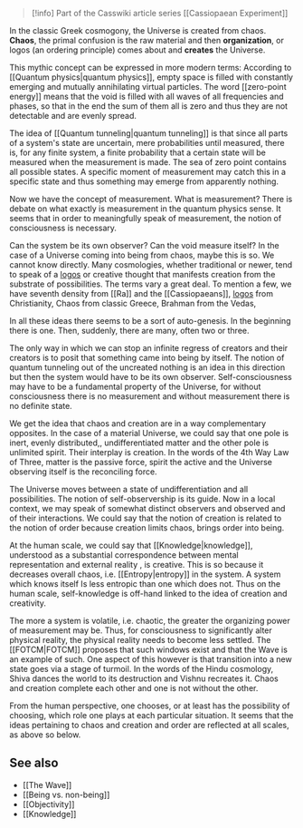
> [!info] Part of the Casswiki article series [[Cassiopaean Experiment]]

In the classic Greek cosmogony, the Universe is created from chaos. **Chaos**, the primal confusion is the raw material and then **organization**, or logos (an ordering principle) comes about and **creates** the Universe.

This mythic concept can be expressed in more modern terms: According to [[Quantum physics|quantum physics]], empty space is filled with constantly emerging and mutually annihilating virtual particles. The word [[zero-point energy]] means that the void is filled with all waves of all frequencies and phases, so that in the end the sum of them all is zero and thus they are not detectable and are evenly spread.

The idea of [[Quantum tunneling|quantum tunneling]] is that since all parts of a system's state are uncertain, mere probabilities until measured, there is, for any finite system, a finite probability that a certain state will be measured when the measurement is made. The sea of zero point contains all possible states. A specific moment of measurement may catch this in a specific state and thus something may emerge from apparently nothing.

Now we have the concept of measurement. What is measurement? There is debate on what exactly is measurement in the quantum physics sense. It seems that in order to meaningfully speak of measurement, the notion of consciousness is necessary.

Can the system be its own observer? Can the void measure itself? In the case of a Universe coming into being from chaos, maybe this is so. We cannot know directly. Many cosmologies, whether traditional or newer, tend to speak of a [logos]([[Logos]]) or creative thought that manifests creation from the substrate of possibilities. The terms vary a great deal. To mention a few, we have seventh density from [[Ra]] and the [[Cassiopaeans]], [logos]([[Logos]]) from Christianity, Chaos from classic Greece, Brahman from the Vedas,

In all these ideas there seems to be a sort of auto-genesis. In the beginning there is one. Then, suddenly, there are many, often two or three.

The only way in which we can stop an infinite regress of creators and their creators is to posit that something came into being by itself. The notion of quantum tunneling out of the uncreated nothing is an idea in this direction but then the system would have to be its own observer. Self-consciousness may have to be a fundamental property of the Universe, for without consciousness there is no measurement and without measurement there is no definite state.

We get the idea that chaos and creation are in a way complementary opposites. In the case of a material Universe, we could say that one pole is inert, evenly distributed,, undifferentiated matter and the other pole is unlimited spirit. Their interplay is creation. In the words of the 4th Way Law of Three, matter is the passive force, spirit the active and the Universe observing itself is the reconciling force.

The Universe moves between a state of undifferentiation and all possibilities. The notion of self-observership is its guide. Now in a local context, we may speak of somewhat distinct observers and observed and of their interactions. We could say that the notion of creation is related to the notion of order because creation limits chaos, brings order into being.

At the human scale, we could say that [[Knowledge|knowledge]], understood as a substantial correspondence between mental representation and external reality , is creative. This is so because it decreases overall chaos, i.e. [[Entropy|entropy]] in the system. A system which knows itself Is less entropic than one which does not. Thus on the human scale, self-knowledge is off-hand linked to the idea of creation and creativity.

The more a system is volatile, i.e. chaotic, the greater the organizing power of measurement may be. Thus, for consciousness to significantly alter physical reality, the physical reality needs to become less settled. The [[FOTCM|FOTCM]] proposes that such windows exist and that the Wave is an example of such. One aspect of this however is that transition into a new state goes via a stage of turmoil. In the words of the Hindu cosmology, Shiva dances the world to its destruction and Vishnu recreates it. Chaos and creation complete each other and one is not without the other.

From the human perspective, one chooses, or at least has the possibility of choosing, which role one plays at each particular situation. It seems that the ideas pertaining to chaos and creation and order are reflected at all scales, as above so below.

See also
--------

*   [[The Wave]]
*   [[Being vs. non-being]]
*   [[Objectivity]]
*   [[Knowledge]]
